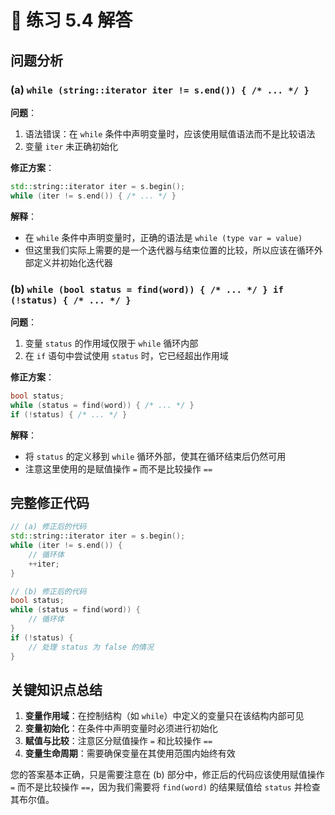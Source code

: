 # 📘 练习 5.4 解答

## 问题分析

### (a) `while (string::iterator iter != s.end()) { /* ... */ }`

**问题**：
1. 语法错误：在 `while` 条件中声明变量时，应该使用赋值语法而不是比较语法
2. 变量 `iter` 未正确初始化

**修正方案**：
```cpp
std::string::iterator iter = s.begin();
while (iter != s.end()) { /* ... */ }
```

**解释**：
- 在 `while` 条件中声明变量时，正确的语法是 `while (type var = value)`
- 但这里我们实际上需要的是一个迭代器与结束位置的比较，所以应该在循环外部定义并初始化迭代器

### (b) `while (bool status = find(word)) { /* ... */ } if (!status) { /* ... */ }`

**问题**：
1. 变量 `status` 的作用域仅限于 `while` 循环内部
2. 在 `if` 语句中尝试使用 `status` 时，它已经超出作用域

**修正方案**：
```cpp
bool status;
while (status = find(word)) { /* ... */ }
if (!status) { /* ... */ }
```

**解释**：
- 将 `status` 的定义移到 `while` 循环外部，使其在循环结束后仍然可用
- 注意这里使用的是赋值操作 `=` 而不是比较操作 `==`

## 完整修正代码

```cpp
// (a) 修正后的代码
std::string::iterator iter = s.begin();
while (iter != s.end()) {
    // 循环体
    ++iter;
}

// (b) 修正后的代码
bool status;
while (status = find(word)) {
    // 循环体
}
if (!status) {
    // 处理 status 为 false 的情况
}
```

## 关键知识点总结

1. **变量作用域**：在控制结构（如 `while`）中定义的变量只在该结构内部可见
2. **变量初始化**：在条件中声明变量时必须进行初始化
3. **赋值与比较**：注意区分赋值操作 `=` 和比较操作 `==`
4. **变量生命周期**：需要确保变量在其使用范围内始终有效

您的答案基本正确，只是需要注意在 (b) 部分中，修正后的代码应该使用赋值操作 `=` 而不是比较操作 `==`，因为我们需要将 `find(word)` 的结果赋值给 `status` 并检查其布尔值。